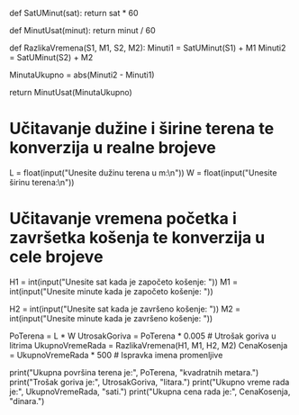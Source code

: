 def SatUMinut(sat):
  return sat * 60

def MinutUsat(minut):
  return minut / 60

def RazlikaVremena(S1, M1, S2, M2):
  Minuti1 = SatUMinut(S1) + M1
  Minuti2 = SatUMinut(S2) + M2

  MinutaUkupno = abs(Minuti2 - Minuti1)

  return MinutUsat(MinutaUkupno)

# Učitavanje dužine i širine terena te konverzija u realne brojeve
L = float(input("Unesite dužinu terena u m:\n"))
W = float(input("Unesite širinu terena:\n"))

# Učitavanje vremena početka i završetka košenja te konverzija u cele brojeve
H1 = int(input("Unesite sat kada je započeto košenje: "))
M1 = int(input("Unesite minute kada je započeto košenje: "))

H2 = int(input("Unesite sat kada je završeno košenje: "))
M2 = int(input("Unesite minute kada je završeno košenje: "))

PoTerena = L * W
UtrosakGoriva = PoTerena * 0.005  # Utrošak goriva u litrima
UkupnoVremeRada = RazlikaVremena(H1, M1, H2, M2)
CenaKosenja = UkupnoVremeRada * 500  # Ispravka imena promenljive

print("Ukupna površina terena je:", PoTerena, "kvadratnih metara.")
print("Trošak goriva je:", UtrosakGoriva, "litara.")
print("Ukupno vreme rada je:", UkupnoVremeRada, "sati.")
print("Ukupna cena rada je:", CenaKosenja, "dinara.")



